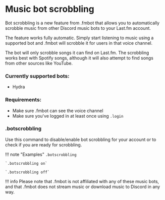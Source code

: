 # Music bot scrobbling

Bot scrobbling is a new feature from .fmbot that allows you to automatically scrobble music from other Discord music bots to your Last.fm account. 

The feature works fully automatic. Simply start listening to music using a supported bot and .fmbot will scrobble it for users in that voice channel.

The bot will only scrobble songs it can find on Last.fm. The scrobbling works best with Spotify songs, although it will also attempt to find songs from other sources like YouTube.

### Currently supported bots: 

* Hydra

### Requirements:

* Make sure .fmbot can see the voice channel
* Make sure you've logged in at least once using `.login`


### .botscrobbling

Use this command to disable/enable bot scrobbling for your account or to check if you are ready for scrobbling.

!!! note "Examples"
    `.botscrobbling`

    `.botscrobbling on`

    `.botscrobbling off`

    
!!! info
    Please note that .fmbot is not affiliated with any of these music bots, and that .fmbot does not stream music or download music to Discord in any way.

